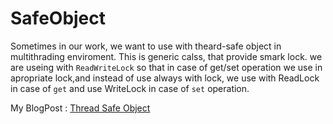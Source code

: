# SafeObject
Sometimes in our work, we want to use with theard-safe object in multithrading enviroment.
This is generic calss, that provide smark lock. we are useing with `ReadWriteLock` so that in case of get/set operation we use in apropriate lock,and instead of use always with lock, we use with ReadLock in case of `get`
and use WriteLock in case of `set` operation. 

My BlogPost : [Thread Safe Object](https://amielcohen.wordpress.com/2019/08/12/thread-safe-object/)
